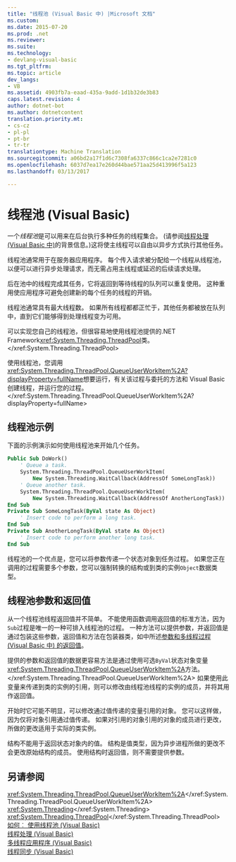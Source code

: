 ```yaml
---
title: "线程池 (Visual Basic 中) |Microsoft 文档"
ms.custom: 
ms.date: 2015-07-20
ms.prod: .net
ms.reviewer: 
ms.suite: 
ms.technology:
- devlang-visual-basic
ms.tgt_pltfrm: 
ms.topic: article
dev_langs:
- VB
ms.assetid: 4903fb7a-eaad-435a-9add-1d1b32de3b83
caps.latest.revision: 4
author: dotnet-bot
ms.author: dotnetcontent
translation.priority.mt:
- cs-cz
- pl-pl
- pt-br
- tr-tr
translationtype: Machine Translation
ms.sourcegitcommit: a06bd2a17f1d6c7308fa6337c866c1ca2e7281c0
ms.openlocfilehash: 6037d7ea17e260d44bae571aa25d413996f5a123
ms.lasthandoff: 03/13/2017

---
```

# <a name="thread-pooling-visual-basic"></a>线程池 (Visual Basic)
一个*线程池*是可以用来在后台执行多种任务的线程集合。 (请参阅[线程处理 (Visual Basic 中)](../../../../visual-basic/programming-guide/concepts/threading/index.md)的背景信息。)这将使主线程可以自由以异步方式执行其他任务。  
  
 线程池通常用于在服务器应用程序。 每个传入请求被分配给一个线程从线程池，以便可以进行异步处理请求，而无需占用主线程或延迟的后续请求处理。  
  
 后在池中的线程完成其任务，它将返回到等待线程的队列可以重复使用。 这种重用使应用程序可避免创建新的每个任务的线程的开销。  
  
 线程池通常具有最大线程数。 如果所有线程都都正忙于，其他任务都被放在队列中，直到它们能够得到处理线程变为可用。  
  
 可以实现您自己的线程池，但很容易地使用线程池提供的.NET Framework<xref:System.Threading.ThreadPool>类。</xref:System.Threading.ThreadPool>  
  
 使用线程池，您调用<xref:System.Threading.ThreadPool.QueueUserWorkItem%2A?displayProperty=fullName>想要运行，有关该过程与委托的方法和 Visual Basic 创建线程，并运行您的过程。</xref:System.Threading.ThreadPool.QueueUserWorkItem%2A?displayProperty=fullName>  
  
## <a name="thread-pooling-example"></a>线程池示例  
 下面的示例演示如何使用线程池来开始几个任务。  
  
```vb  
Public Sub DoWork()  
    ' Queue a task.  
    System.Threading.ThreadPool.QueueUserWorkItem(  
        New System.Threading.WaitCallback(AddressOf SomeLongTask))  
    ' Queue another task.  
    System.Threading.ThreadPool.QueueUserWorkItem(  
        New System.Threading.WaitCallback(AddressOf AnotherLongTask))  
End Sub  
Private Sub SomeLongTask(ByVal state As Object)  
    ' Insert code to perform a long task.  
End Sub  
Private Sub AnotherLongTask(ByVal state As Object)  
    ' Insert code to perform another long task.  
End Sub  
```  
  
 线程池的一个优点是，您可以将参数传递一个状态对象到任务过程。 如果您正在调用的过程需要多个参数，您可以强制转换的结构或到类的实例`Object`数据类型。  
  
## <a name="thread-pool-parameters-and-return-values"></a>线程池参数和返回值  
 从一个线程池线程返回值并不简单。 不能使用函数调用返回值的标准方法，因为`Sub`过程是唯一的一种可排入线程池的过程。 一种方法可以提供参数，并返回值是通过包装这些参数，返回值和方法在包装器类，如中所述[参数和多线程过程 (Visual Basic 中) 的返回值](../../../../visual-basic/programming-guide/concepts/threading/parameters-and-return-values-for-multithreaded-procedures.md)。  
  
 提供的参数和返回值的数据更容易方法是通过使用可选`ByVal`状态对象变量<xref:System.Threading.ThreadPool.QueueUserWorkItem%2A>方法。</xref:System.Threading.ThreadPool.QueueUserWorkItem%2A> 如果使用此变量来传递到类的实例的引用，则可以修改由线程池线程的实例的成员，并将其用作返回值。  
  
 开始时它可能不明显，可以修改通过值传递的变量引用的对象。 您可以这样做，因为仅将对象引用通过值传递。 如果对引用的对象引用的对象的成员进行更改，所做的更改适用于实际的类实例。  
  
 结构不能用于返回状态对象内的值。 结构是值类型，因为异步进程所做的更改不会更改原始结构的成员。 使用结构时返回值，则不需要提供参数。  
  
## <a name="see-also"></a>另请参阅  
 <xref:System.Threading.ThreadPool.QueueUserWorkItem%2A></xref:System.Threading.ThreadPool.QueueUserWorkItem%2A>   
 <xref:System.Threading></xref:System.Threading>   
 <xref:System.Threading.ThreadPool></xref:System.Threading.ThreadPool>   
 [如何︰ 使用线程池 (Visual Basic)](../../../../visual-basic/programming-guide/concepts/threading/how-to-use-a-thread-pool.md)   
 [线程处理 (Visual Basic)](../../../../visual-basic/programming-guide/concepts/threading/index.md)   
 [多线程应用程序 (Visual Basic)](../../../../visual-basic/programming-guide/concepts/threading/multithreaded-applications.md)   
 [线程同步 (Visual Basic)](../../../../visual-basic/programming-guide/concepts/threading/thread-synchronization.md)
